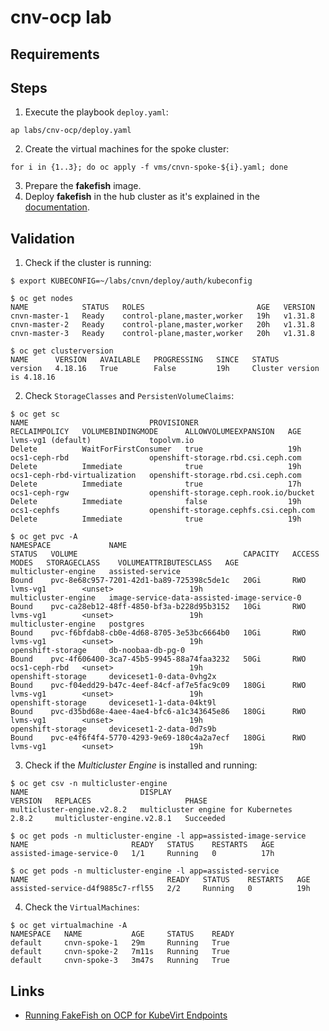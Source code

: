 # cnv-ocp lab

## Requirements

## Steps
1. Execute the playbook `deploy.yaml`:
```shell
ap labs/cnv-ocp/deploy.yaml
```
2. Create the virtual machines for the spoke cluster:
```shell
for i in {1..3}; do oc apply -f vms/cnvn-spoke-${i}.yaml; done
```
3. Prepare the **fakefish** image.
4. Deploy **fakefish** in the hub cluster as it's explained in the [documentation](https://github.com/openshift-metal3/fakefish/blob/main/user-docs/running-fakefish-on-ocp-for-kubevirt.md).

## Validation
1. Check if the cluster is running:
```shell
$ export KUBECONFIG=~/labs/cnvn/deploy/auth/kubeconfig

$ oc get nodes
NAME            STATUS   ROLES                         AGE   VERSION
cnvn-master-1   Ready    control-plane,master,worker   19h   v1.31.8
cnvn-master-2   Ready    control-plane,master,worker   20h   v1.31.8
cnvn-master-3   Ready    control-plane,master,worker   20h   v1.31.8

$ oc get clusterversion
NAME      VERSION   AVAILABLE   PROGRESSING   SINCE   STATUS
version   4.18.16   True        False         19h     Cluster version is 4.18.16
```
2. Check `StorageClasses` and `PersistenVolumeClaims`:
```shell
$ oc get sc
NAME                           PROVISIONER                             RECLAIMPOLICY   VOLUMEBINDINGMODE      ALLOWVOLUMEEXPANSION   AGE
lvms-vg1 (default)             topolvm.io                              Delete          WaitForFirstConsumer   true                   19h
ocs1-ceph-rbd                  openshift-storage.rbd.csi.ceph.com      Delete          Immediate              true                   19h
ocs1-ceph-rbd-virtualization   openshift-storage.rbd.csi.ceph.com      Delete          Immediate              true                   17h
ocs1-ceph-rgw                  openshift-storage.ceph.rook.io/bucket   Delete          Immediate              false                  19h
ocs1-cephfs                    openshift-storage.cephfs.csi.ceph.com   Delete          Immediate              true                   19h

$ oc get pvc -A
NAMESPACE             NAME                                          STATUS   VOLUME                                     CAPACITY   ACCESS MODES   STORAGECLASS    VOLUMEATTRIBUTESCLASS   AGE
multicluster-engine   assisted-service                              Bound    pvc-8e68c957-7201-42d1-ba89-725398c5de1c   20Gi       RWO            lvms-vg1        <unset>                 19h
multicluster-engine   image-service-data-assisted-image-service-0   Bound    pvc-ca28eb12-48ff-4850-bf3a-b228d95b3152   10Gi       RWO            lvms-vg1        <unset>                 19h
multicluster-engine   postgres                                      Bound    pvc-f6bfdab8-cb0e-4d68-8705-3e53bc6664b0   10Gi       RWO            lvms-vg1        <unset>                 19h
openshift-storage     db-noobaa-db-pg-0                             Bound    pvc-4f606400-3ca7-45b5-9945-88a74faa3232   50Gi       RWO            ocs1-ceph-rbd   <unset>                 19h
openshift-storage     deviceset1-0-data-0vhg2x                      Bound    pvc-f04edd29-b47c-4eef-84cf-af7e5fac9c09   180Gi      RWO            lvms-vg1        <unset>                 19h
openshift-storage     deviceset1-1-data-04kt9l                      Bound    pvc-d35bd68e-4aee-4ae4-bfc6-a1c343645e86   180Gi      RWO            lvms-vg1        <unset>                 19h
openshift-storage     deviceset1-2-data-0d7s9b                      Bound    pvc-e4f6f4f4-5770-4293-9e69-180c4a2a7ecf   180Gi      RWO            lvms-vg1        <unset>                 19h
```
3. Check if the _Multicluster Engine_ is installed and running:
```shell
$ oc get csv -n multicluster-engine
NAME                         DISPLAY                              VERSION   REPLACES                     PHASE
multicluster-engine.v2.8.2   multicluster engine for Kubernetes   2.8.2     multicluster-engine.v2.8.1   Succeeded

$ oc get pods -n multicluster-engine -l app=assisted-image-service
NAME                       READY   STATUS    RESTARTS   AGE
assisted-image-service-0   1/1     Running   0          17h

$ oc get pods -n multicluster-engine -l app=assisted-service
NAME                               READY   STATUS    RESTARTS   AGE
assisted-service-d4f9885c7-rfl55   2/2     Running   0          19h
```
4. Check the `VirtualMachines`:
```shell
$ oc get virtualmachine -A
NAMESPACE   NAME           AGE     STATUS    READY
default     cnvn-spoke-1   29m     Running   True
default     cnvn-spoke-2   7m11s   Running   True
default     cnvn-spoke-3   3m47s   Running   True
```

## Links
* [Running FakeFish on OCP for KubeVirt Endpoints](https://github.com/openshift-metal3/fakefish/blob/main/user-docs/running-fakefish-on-ocp-for-kubevirt.md)
